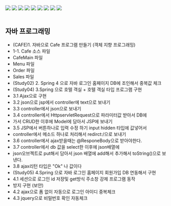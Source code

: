 <img src="https://capsule-render.vercel.app/api?type=wave&color=auto&height=300&section=header&text=휴먼교육센터%20자바파일&fontSize=60" />
<img src="https://img.shields.io/badge/Java-F7DF1E?style=flat-square&logo=JavaScript&logoColor=white"/>
<img src="https://img.shields.io/badge/Eclipse-2C2255?style=flat-square&logo=Eclipse&logoColor=white"/>
<img src="https://img.shields.io/badge/Oracle-F80000?style=flat-square&logo=Oracle&logoColor=white"/>
<img src="https://img.shields.io/badge/Spring-6DB33F?style=flat-square&logo=Spring&logoColor=white"/>
<img src="https://img.shields.io/badge/VisualStudioCode-007ACC?style=flat-square&logo=VisualStudioCode&logoColor=white"/>
<img src="https://img.shields.io/badge/GitHub-181717?style=flat-square&logo=GitHub&logoColor=white"/>
<a href="https://hits.seeyoufarm.com"><img src="https://hits.seeyoufarm.com/api/count/incr/badge.svg?url=https%3A%2F%2Fgithub.com%2Fhyungrack-Choi&count_bg=%2379C83D&title_bg=%23555555&icon=fluentd.svg&icon_color=%23E7E7E7&title=%EB%B0%A9%EB%AC%B8%EC%9E%90%EC%88%98&edge_flat=false"/></a>
<img src="https://github-readme-stats.vercel.app/api/top-langs/?username=hyungrack-Choi&layout=compact"><br><br>

## 자바 프로그래밍

- (CAFE)1. 자바으로 Cafe 프로그램 만들기 (객체 지향 프로그래밍)
- 1-1. Cafe 소스 파일
- CafeMain 파일
- Menu 파일
- Order 파일
- Sales 파일
- (Study02) 2. Spring 4 으로 자바 로그인 홈페이지 DB에 조인해서 중복값 체크
- (Study04) 3.Spring 으로 호텔 객실 + 호텔 객실 타입 프로그램 구현
- 3.1 Ajax으로 구현
- 3.2 json으로 jsp에서 controller에 text으로 보내기
- 3.3 controller에서 json으로 보내기
- 3.4 controller에서 HttpservletRequest으로 파라미터값 받아서 DB에
- 가서 CRUD한 이후에 Model에 담아서 JSP에 보내기
- 3.5 JSP에서 버튼하나로 입력 수정 하기 input hidden 타입에 값넣어서
- controller에서 메소드 하나로 처리해서 redirct:/으로 보내기
- 3.6 controller에서 ajax받을때는 @ResponeBody으로 받아야한다.
- 3.7 controller에서 db 값을 select한 이후에 json배열에
- json오브젝트로 put해서 담아서 json 배열에 add해서 추가해서 toString()으로 보낸다.
- 3.8 ajax리턴 타입은 "Ok" 나 값이다
- (Study05) 4.Spring 으로 자바 로그인 홈페이지 회원가입 DB 연동해서 구현
- 4.1 세션으로 로그인 id 저장및 get방식 주소창 강제 프로그램 동작
- 방지 구현 (보안)
- 4.2 ajax으로 폼 없이 자동으로 로그인 아이디 중복체크
- 4.3 jquery으로 비밀번호 확인 자동체크
